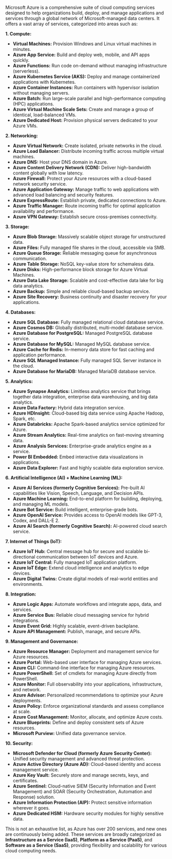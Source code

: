 Microsoft Azure is a comprehensive suite of cloud computing services designed to help organizations build, deploy, and manage applications and services through a global network of Microsoft-managed data centers. It offers a vast array of services, categorized into areas such as:

**1. Compute:**
* **Virtual Machines:** Provision Windows and Linux virtual machines in minutes.
* **Azure App Service:** Build and deploy web, mobile, and API apps quickly.
* **Azure Functions:** Run code on-demand without managing infrastructure (serverless).
* **Azure Kubernetes Service (AKS):** Deploy and manage containerized applications with Kubernetes.
* **Azure Container Instances:** Run containers with hypervisor isolation without managing servers.
* **Azure Batch:** Run large-scale parallel and high-performance computing (HPC) applications.
* **Azure Virtual Machine Scale Sets:** Create and manage a group of identical, load-balanced VMs.
* **Azure Dedicated Host:** Provision physical servers dedicated to your Azure VMs.

**2. Networking:**
* **Azure Virtual Network:** Create isolated, private networks in the cloud.
* **Azure Load Balancer:** Distribute incoming traffic across multiple virtual machines.
* **Azure DNS:** Host your DNS domain in Azure.
* **Azure Content Delivery Network (CDN):** Deliver high-bandwidth content globally with low latency.
* **Azure Firewall:** Protect your Azure resources with a cloud-based network security service.
* **Azure Application Gateway:** Manage traffic to web applications with advanced load balancing and security features.
* **Azure ExpressRoute:** Establish private, dedicated connections to Azure.
* **Azure Traffic Manager:** Route incoming traffic for optimal application availability and performance.
* **Azure VPN Gateway:** Establish secure cross-premises connectivity.

**3. Storage:**
* **Azure Blob Storage:** Massively scalable object storage for unstructured data.
* **Azure Files:** Fully managed file shares in the cloud, accessible via SMB.
* **Azure Queue Storage:** Reliable messaging queue for asynchronous communication.
* **Azure Table Storage:** NoSQL key-value store for schemaless data.
* **Azure Disks:** High-performance block storage for Azure Virtual Machines.
* **Azure Data Lake Storage:** Scalable and cost-effective data lake for big data analytics.
* **Azure Backup:** Simple and reliable cloud-based backup service.
* **Azure Site Recovery:** Business continuity and disaster recovery for your applications.

**4. Databases:**
* **Azure SQL Database:** Fully managed relational cloud database service.
* **Azure Cosmos DB:** Globally distributed, multi-model database service.
* **Azure Database for PostgreSQL:** Managed PostgreSQL database service.
* **Azure Database for MySQL:** Managed MySQL database service.
* **Azure Cache for Redis:** In-memory data store for fast caching and application performance.
* **Azure SQL Managed Instance:** Fully managed SQL Server instance in the cloud.
* **Azure Database for MariaDB:** Managed MariaDB database service.

**5. Analytics:**
* **Azure Synapse Analytics:** Limitless analytics service that brings together data integration, enterprise data warehousing, and big data analytics.
* **Azure Data Factory:** Hybrid data integration service.
* **Azure HDInsight:** Cloud-based big data service using Apache Hadoop, Spark, etc.
* **Azure Databricks:** Apache Spark-based analytics service optimized for Azure.
* **Azure Stream Analytics:** Real-time analytics on fast-moving streaming data.
* **Azure Analysis Services:** Enterprise-grade analytics engine as a service.
* **Power BI Embedded:** Embed interactive data visualizations in applications.
* **Azure Data Explorer:** Fast and highly scalable data exploration service.

**6. Artificial Intelligence (AI) + Machine Learning (ML):**
* **Azure AI Services (formerly Cognitive Services):** Pre-built AI capabilities like Vision, Speech, Language, and Decision APIs.
* **Azure Machine Learning:** End-to-end platform for building, deploying, and managing ML models.
* **Azure Bot Service:** Build intelligent, enterprise-grade bots.
* **Azure OpenAI Service:** Provides access to OpenAI models like GPT-3, Codex, and DALL-E 2.
* **Azure AI Search (formerly Cognitive Search):** AI-powered cloud search service.

**7. Internet of Things (IoT):**
* **Azure IoT Hub:** Central message hub for secure and scalable bi-directional communication between IoT devices and Azure.
* **Azure IoT Central:** Fully managed IoT application platform.
* **Azure IoT Edge:** Extend cloud intelligence and analytics to edge devices.
* **Azure Digital Twins:** Create digital models of real-world entities and environments.

**8. Integration:**
* **Azure Logic Apps:** Automate workflows and integrate apps, data, and services.
* **Azure Service Bus:** Reliable cloud messaging service for hybrid integrations.
* **Azure Event Grid:** Highly scalable, event-driven backplane.
* **Azure API Management:** Publish, manage, and secure APIs.

**9. Management and Governance:**
* **Azure Resource Manager:** Deployment and management service for Azure resources.
* **Azure Portal:** Web-based user interface for managing Azure services.
* **Azure CLI:** Command-line interface for managing Azure resources.
* **Azure PowerShell:** Set of cmdlets for managing Azure directly from PowerShell.
* **Azure Monitor:** Full observability into your applications, infrastructure, and network.
* **Azure Advisor:** Personalized recommendations to optimize your Azure deployments.
* **Azure Policy:** Enforce organizational standards and assess compliance at scale.
* **Azure Cost Management:** Monitor, allocate, and optimize Azure costs.
* **Azure Blueprints:** Define and deploy consistent sets of Azure resources.
* **Microsoft Purview:** Unified data governance service.

**10. Security:**
* **Microsoft Defender for Cloud (formerly Azure Security Center):** Unified security management and advanced threat protection.
* **Azure Active Directory (Azure AD):** Cloud-based identity and access management service.
* **Azure Key Vault:** Securely store and manage secrets, keys, and certificates.
* **Azure Sentinel:** Cloud-native SIEM (Security Information and Event Management) and SOAR (Security Orchestration, Automation and Response) solution.
* **Azure Information Protection (AIP):** Protect sensitive information wherever it goes.
* **Azure Dedicated HSM:** Hardware security modules for highly sensitive data.

This is not an exhaustive list, as Azure has over 200 services, and new ones are continuously being added. These services are broadly categorized as **Infrastructure as a Service (IaaS)**, **Platform as a Service (PaaS)**, and **Software as a Service (SaaS)**, providing flexibility and scalability for various cloud computing needs.